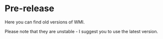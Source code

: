 # Pre-release
Here you can find old versions of WMI.

Please note that they are unstable - I suggest you to use the latest version.
